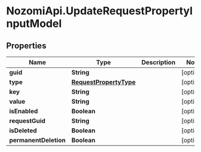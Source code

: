 # NozomiApi.UpdateRequestPropertyInputModel

## Properties
Name | Type | Description | Notes
------------ | ------------- | ------------- | -------------
**guid** | **String** |  | [optional] 
**type** | [**RequestPropertyType**](RequestPropertyType.md) |  | [optional] 
**key** | **String** |  | [optional] 
**value** | **String** |  | [optional] 
**isEnabled** | **Boolean** |  | [optional] 
**requestGuid** | **String** |  | [optional] 
**isDeleted** | **Boolean** |  | [optional] 
**permanentDeletion** | **Boolean** |  | [optional] 
